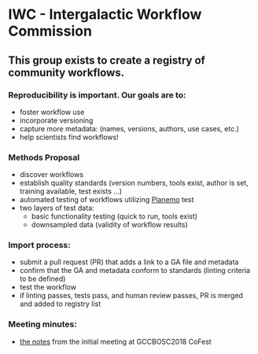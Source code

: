 # IWC - Intergalactic Workflow Commission

## This group exists to create a registry of community workflows. 

### Reproducibility is important. Our goals are to:
 - foster workflow use
 - incorporate versioning
 - capture more metadata: (names, versions, authors, use cases, etc.)
 - help scientists find workflows!

### Methods Proposal
 - discover workflows
 - establish quality standards (version numbers, tools exist, author is set, training available, test exists ...)
 - automated testing of workflows utilizing [Planemo](https://github.com/galaxyproject/planemo) test
 - two layers of test data:
   - basic functionality testing (quick to run, tools exist) 
   - downsampled data (validity of workflow results)

### Import process:
 - submit a pull request (PR) that adds a link to a GA file and metadata  
 - confirm that the GA and metadata conform to standards (linting criteria to be defined)
 - test the workflow 
 - if linting passes, tests pass, and human review passes, PR is merged and added to registry list

### Meeting minutes:
 * [the notes](https://github.com/galaxyproject/iwc/issues/3) from the initial meeting at GCCBOSC2018 CoFest
